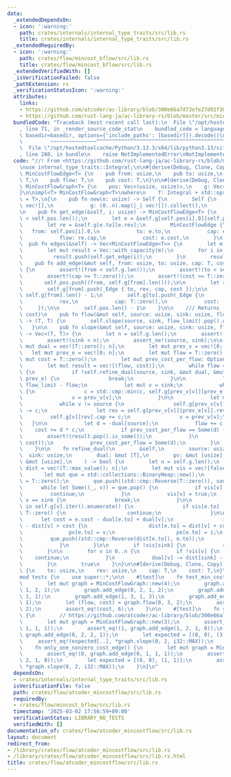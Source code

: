 ```yaml
---
data:
  _extendedDependsOn:
  - icon: ':warning:'
    path: crates/internals/internal_type_traits/src/lib.rs
    title: crates/internals/internal_type_traits/src/lib.rs
  _extendedRequiredBy:
  - icon: ':warning:'
    path: crates/flow/mincost_bflow/src/lib.rs
    title: crates/flow/mincost_bflow/src/lib.rs
  _extendedVerifiedWith: []
  _isVerificationFailed: false
  _pathExtension: rs
  _verificationStatusIcon: ':warning:'
  attributes:
    links:
    - https://github.com/atcoder/ac-library/blob/300e66a7d73efe27d02f38133239711148092030/test/unittest/mincostflow_test.cpp#L83-L90
    - https://github.com/rust-lang-ja/ac-library-rs/blob/master/src/mincostflow.rs
  bundledCode: "Traceback (most recent call last):\n  File \"/opt/hostedtoolcache/Python/3.13.3/x64/lib/python3.13/site-packages/onlinejudge_verify/documentation/build.py\"\
    , line 71, in _render_source_code_stat\n    bundled_code = language.bundle(stat.path,\
    \ basedir=basedir, options={'include_paths': [basedir]}).decode()\n          \
    \         ~~~~~~~~~~~~~~~^^^^^^^^^^^^^^^^^^^^^^^^^^^^^^^^^^^^^^^^^^^^^^^^^^^^^^^^^^^^^^^^^^\n\
    \  File \"/opt/hostedtoolcache/Python/3.13.3/x64/lib/python3.13/site-packages/onlinejudge_verify/languages/rust.py\"\
    , line 288, in bundle\n    raise NotImplementedError\nNotImplementedError\n"
  code: "//! From <https://github.com/rust-lang-ja/ac-library-rs/blob/master/src/mincostflow.rs>\n\
    \nuse internal_type_traits::Integral;\n\n#[derive(Debug, Clone, Copy)]\npub struct\
    \ MinCostFlowEdge<T> {\n    pub from: usize,\n    pub to: usize,\n    pub cap:\
    \ T,\n    pub flow: T,\n    pub cost: T,\n}\n\n#[derive(Debug, Clone)]\npub struct\
    \ MinCostFlowGraph<T> {\n    pos: Vec<(usize, usize)>,\n    g: Vec<Vec<_Edge<T>>>,\n\
    }\n\nimpl<T> MinCostFlowGraph<T>\nwhere\n    T: Integral + std::ops::Neg<Output\
    \ = T>,\n{\n    pub fn new(n: usize) -> Self {\n        Self {\n            pos:\
    \ vec![],\n            g: (0..n).map(|_| vec![]).collect(),\n        }\n    }\n\
    \n    pub fn get_edge(&self, i: usize) -> MinCostFlowEdge<T> {\n        assert!(i\
    \ < self.pos.len());\n        let e = &self.g[self.pos[i].0][self.pos[i].1];\n\
    \        let re = &self.g[e.to][e.rev];\n        MinCostFlowEdge {\n         \
    \   from: self.pos[i].0,\n            to: e.to,\n            cap: e.cap + re.cap,\n\
    \            flow: re.cap,\n            cost: e.cost,\n        }\n    }\n\n  \
    \  pub fn edges(&self) -> Vec<MinCostFlowEdge<T>> {\n        let m = self.pos.len();\n\
    \        let mut result = Vec::with_capacity(m);\n        for i in 0..m {\n  \
    \          result.push(self.get_edge(i));\n        }\n        result\n    }\n\n\
    \    pub fn add_edge(&mut self, from: usize, to: usize, cap: T, cost: T) -> usize\
    \ {\n        assert!(from < self.g.len());\n        assert!(to < self.g.len());\n\
    \        assert!(cap >= T::zero());\n        assert!(cost >= T::zero());\n\n \
    \       self.pos.push((from, self.g[from].len()));\n\n        let rev = self.g[to].len();\n\
    \        self.g[from].push(_Edge { to, rev, cap, cost });\n\n        let rev =\
    \ self.g[from].len() - 1;\n        self.g[to].push(_Edge {\n            to: from,\n\
    \            rev,\n            cap: T::zero(),\n            cost: -cost,\n   \
    \     });\n\n        self.pos.len() - 1\n    }\n\n    /// Returns (maximum flow,\
    \ cost)\n    pub fn flow(&mut self, source: usize, sink: usize, flow_limit: T)\
    \ -> (T, T) {\n        self.slope(source, sink, flow_limit).pop().unwrap()\n \
    \   }\n\n    pub fn slope(&mut self, source: usize, sink: usize, flow_limit: T)\
    \ -> Vec<(T, T)> {\n        let n = self.g.len();\n        assert!(source < n);\n\
    \        assert!(sink < n);\n        assert_ne!(source, sink);\n\n        let\
    \ mut dual = vec![T::zero(); n];\n        let mut prev_v = vec![0; n];\n     \
    \   let mut prev_e = vec![0; n];\n        let mut flow = T::zero();\n        let\
    \ mut cost = T::zero();\n        let mut prev_cost_per_flow: Option<T> = None;\n\
    \        let mut result = vec![(flow, cost)];\n        while flow < flow_limit\
    \ {\n            if !self.refine_dual(source, sink, &mut dual, &mut prev_v, &mut\
    \ prev_e) {\n                break;\n            }\n\n            let mut c =\
    \ flow_limit - flow;\n            let mut v = sink;\n            while v != source\
    \ {\n                c = std::cmp::min(c, self.g[prev_v[v]][prev_e[v]].cap);\n\
    \                v = prev_v[v];\n            }\n\n            let mut v = sink;\n\
    \            while v != source {\n                self.g[prev_v[v]][prev_e[v]].cap\
    \ -= c;\n                let rev = self.g[prev_v[v]][prev_e[v]].rev;\n       \
    \         self.g[v][rev].cap += c;\n                v = prev_v[v];\n         \
    \   }\n\n            let d = -dual[source];\n            flow += c;\n        \
    \    cost += d * c;\n            if prev_cost_per_flow == Some(d) {\n        \
    \        assert!(result.pop().is_some());\n            }\n            result.push((flow,\
    \ cost));\n            prev_cost_per_flow = Some(d);\n        }\n        result\n\
    \    }\n\n    fn refine_dual(\n        &self,\n        source: usize,\n      \
    \  sink: usize,\n        dual: &mut [T],\n        pv: &mut [usize],\n        pe:\
    \ &mut [usize],\n    ) -> bool {\n        let n = self.g.len();\n        let mut\
    \ dist = vec![T::max_value(); n];\n        let mut vis = vec![false; n];\n\n \
    \       let mut que = std::collections::BinaryHeap::new();\n        dist[source]\
    \ = T::zero();\n        que.push((std::cmp::Reverse(T::zero()), source));\n  \
    \      while let Some((_, v)) = que.pop() {\n            if vis[v] {\n       \
    \         continue;\n            }\n            vis[v] = true;\n            if\
    \ v == sink {\n                break;\n            }\n\n            for (i, e)\
    \ in self.g[v].iter().enumerate() {\n                if vis[e.to] || e.cap ==\
    \ T::zero() {\n                    continue;\n                }\n\n          \
    \      let cost = e.cost - dual[e.to] + dual[v];\n                if dist[e.to]\
    \ - dist[v] > cost {\n                    dist[e.to] = dist[v] + cost;\n     \
    \               pv[e.to] = v;\n                    pe[e.to] = i;\n           \
    \         que.push((std::cmp::Reverse(dist[e.to]), e.to));\n                }\n\
    \            }\n        }\n\n        if !vis[sink] {\n            return false;\n\
    \        }\n\n        for v in 0..n {\n            if !vis[v] {\n            \
    \    continue;\n            }\n            dual[v] -= dist[sink] - dist[v];\n\
    \        }\n        true\n    }\n}\n\n#[derive(Debug, Clone, Copy)]\nstruct _Edge<T>\
    \ {\n    to: usize,\n    rev: usize,\n    cap: T,\n    cost: T,\n}\n\n#[cfg(test)]\n\
    mod tests {\n    use super::*;\n\n    #[test]\n    fn test_min_cost_flow() {\n\
    \        let mut graph = MinCostFlowGraph::new(4);\n        graph.add_edge(0,\
    \ 1, 2, 1);\n        graph.add_edge(0, 2, 1, 2);\n        graph.add_edge(1, 2,\
    \ 1, 1);\n        graph.add_edge(1, 3, 1, 3);\n        graph.add_edge(2, 3, 2,\
    \ 1);\n        let (flow, cost) = graph.flow(0, 3, 2);\n        assert_eq!(flow,\
    \ 2);\n        assert_eq!(cost, 6);\n    }\n\n    #[test]\n    fn same_cost_paths()\
    \ {\n        // https://github.com/atcoder/ac-library/blob/300e66a7d73efe27d02f38133239711148092030/test/unittest/mincostflow_test.cpp#L83-L90\n\
    \        let mut graph = MinCostFlowGraph::new(3);\n        assert_eq!(0, graph.add_edge(0,\
    \ 1, 1, 1));\n        assert_eq!(1, graph.add_edge(1, 2, 1, 0));\n        assert_eq!(2,\
    \ graph.add_edge(0, 2, 2, 1));\n        let expected = [(0, 0), (3, 3)];\n   \
    \     assert_eq!(expected[..], *graph.slope(0, 2, i32::MAX));\n    }\n\n    #[test]\n\
    \    fn only_one_nonzero_cost_edge() {\n        let mut graph = MinCostFlowGraph::new(3);\n\
    \        assert_eq!(0, graph.add_edge(0, 1, 1, 1));\n        assert_eq!(1, graph.add_edge(1,\
    \ 2, 1, 0));\n        let expected = [(0, 0), (1, 1)];\n        assert_eq!(expected[..],\
    \ *graph.slope(0, 2, i32::MAX));\n    }\n}\n"
  dependsOn:
  - crates/internals/internal_type_traits/src/lib.rs
  isVerificationFile: false
  path: crates/flow/atcoder_mincostflow/src/lib.rs
  requiredBy:
  - crates/flow/mincost_bflow/src/lib.rs
  timestamp: '2025-03-02 17:56:59+09:00'
  verificationStatus: LIBRARY_NO_TESTS
  verifiedWith: []
documentation_of: crates/flow/atcoder_mincostflow/src/lib.rs
layout: document
redirect_from:
- /library/crates/flow/atcoder_mincostflow/src/lib.rs
- /library/crates/flow/atcoder_mincostflow/src/lib.rs.html
title: crates/flow/atcoder_mincostflow/src/lib.rs
---
```

